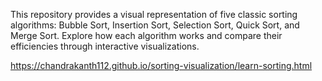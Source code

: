 This repository provides a visual representation of five classic sorting algorithms: Bubble Sort, Insertion Sort, Selection Sort, Quick Sort, and Merge Sort. Explore how each algorithm works and compare their efficiencies through interactive visualizations.


https://chandrakanth112.github.io/sorting-visualization/learn-sorting.html
